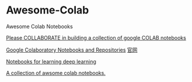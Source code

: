 # Awesome-Colab
Awesome Colab Notebooks



[Please COLLABORATE in building a collection of google COLAB notebooks](https://github.com/zszazi/awesome-collection-of-google-colab-notebooks)

[Google Colaboratory Notebooks and Repositories](https://github.com/firmai/awesome-google-colab) [官网](https://google-colab.com/)

[Notebooks for learning deep learning](https://github.com/lmoroney/dlaicourse)

[A collection of awsome colab notebooks.](https://github.com/secsilm/awsome-colabs)




